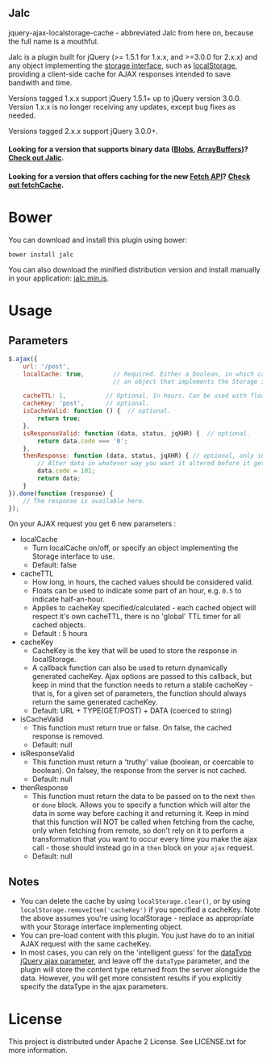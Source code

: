 Jalc
----
jquery-ajax-localstorage-cache - abbreviated Jalc from here on, because the full name is a mouthful.

Jalc is a plugin built for jQuery (>= 1.5.1 for 1.x.x, and >=3.0.0 for 2.x.x) and any object implementing the
[storage interface](https://developer.mozilla.org/en-US/docs/Web/API/Storage), such as
[localStorage](https://developer.mozilla.org/en-US/docs/Web/API/Window/localStorage), providing
a client-side cache for AJAX responses intended to save bandwith and time.

Versions tagged 1.x.x support jQuery 1.5.1+ up to jQuery version 3.0.0. Version 1.x.x is no longer receiving
any updates, except bug fixes as needed.

Versions tagged 2.x.x support jQuery 3.0.0+.

#### Looking for a version that supports binary data ([Blobs](https://developer.mozilla.org/en/docs/Web/API/Blob), [ArrayBuffers](https://developer.mozilla.org/en-US/docs/Web/JavaScript/Reference/Global_Objects/ArrayBuffer))? [Check out Jalic](https://github.com/SaneMethod/jalic).

#### Looking for a version that offers caching for the new [Fetch API](https://developer.mozilla.org/en/docs/Web/API/Fetch_API)? [Check out fetchCache](https://github.com/SaneMethod/fetchCache).

# Bower
You can download and install this plugin using bower:
```
bower install jalc
```

You can also download the minified distribution version and install manually in your application:
[jalc.min.js](https://raw.githubusercontent.com/SaneMethod/jquery-ajax-localstorage-cache/master/dist/jalc.min.js).

# Usage

## Parameters

```javascript
$.ajax({
    url: '/post',
    localCache: true,        // Required. Either a boolean, in which case localStorage will be used, or
                             // an object that implements the Storage interface.

    cacheTTL: 1,           // Optional. In hours. Can be used with float to indicate part of an hour, e.g. 0.5.
    cacheKey: 'post',      // optional.
    isCacheValid: function () {  // optional.
        return true;
    },
    isResponseValid: function (data, status, jqXHR) {  // optional.
        return data.code === '0';
    },
    thenResponse: function (data, status, jqXHR) { // optional, only in versions 2.x.x+
        // Alter data in whatever way you want it altered before it gets cached.
        data.code = 101;
        return data;
    }
}).done(function (response) {
    // The response is available here.
});
```

On your AJAX request you get 6 new parameters :

* localCache
	* Turn localCache on/off, or specify an object implementing the Storage interface to use.
	* Default: false
* cacheTTL
    * How long, in hours, the cached values should be considered valid.
    * Floats can be used to indicate some part of an hour, e.g. `0.5` to indicate half-an-hour.
    * Applies to cacheKey specified/calculated - each cached object will respect it's own cacheTTL, there is no
    'global' TTL timer for all cached objects.
    * Default : 5 hours
* cacheKey
	* CacheKey is the key that will be used to store the response in localStorage.
	* A callback function can also be used to return dynamically generated cacheKey. Ajax options are passed to
	this callback, but keep in mind that the function needs to return a stable cacheKey - that is, for a given set
	of parameters, the function should always return the same generated cacheKey.
	* Default: URL + TYPE(GET/POST) + DATA (coerced to string)
* isCacheValid
	* This function must return true or false. On false, the cached response is removed.
	* Default: null
* isResponseValid
    * This function must return a 'truthy' value (boolean, or coercable to boolean). On falsey, the response
    from the server is not cached.
    * Default: null
* thenResponse
    * This function must return the data to be passed on to the next `then` or `done` block. Allows you to specify
    a function which will alter the data in some way before caching it and returning it. Keep in mind that this
    function will NOT be called when fetching from the cache, only when fetching from remote, so don't rely on it
    to perform a transformation that you want to occur every time you make the ajax call - those should instead go
    in a `then` block on your `ajax` request.
    * Default: null

## Notes

* You can delete the cache by using ```localStorage.clear()```, or by using ```localStorage.removeItem('cacheKey')```
if you specified a cacheKey. Note the above assumes you're using localStorage - replace as appropriate with your
Storage interface implementing object.
* You can pre-load content with this plugin. You just have do to an initial AJAX request with the same
cacheKey.
* In most cases, you can rely on the 'intelligent guess' for the
[dataType jQuery ajax parameter](http://api.jquery.com/jquery.ajax/), and leave off the ```dataType``` parameter,
and the plugin will store the content type returned from the server alongside the data. However, you will
 get more consistent results if you explicitly specify the dataType in the ajax parameters.


# License

This project is distributed under Apache 2 License. See LICENSE.txt for more information.
